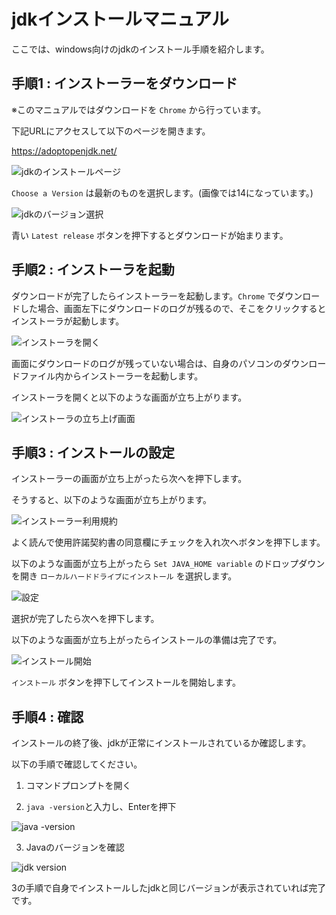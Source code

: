 # jdkインストールマニュアル

ここでは、windows向けのjdkのインストール手順を紹介します。

## 手順1 : インストーラーをダウンロード

※このマニュアルではダウンロードを `Chrome` から行っています。

下記URLにアクセスして以下のページを開きます。

https://adoptopenjdk.net/

![jdkのインストールページ](image/adopt_open_jdk_home.png)

`Choose a Version` は最新のものを選択します。(画像では14になっています。)

![jdkのバージョン選択](image/select_jdk_version.png)

青い `Latest release` ボタンを押下するとダウンロードが始まります。

## 手順2 : インストーラを起動

ダウンロードが完了したらインストーラーを起動します。`Chrome` でダウンロードした場合、画面左下にダウンロードのログが残るので、そこをクリックするとインストーラが起動します。

![インストーラを開く](image/open_installer.png)

画面にダウンロードのログが残っていない場合は、自身のパソコンのダウンロードファイル内からインストーラーを起動します。

インストーラを開くと以下のような画面が立ち上がります。

![インストーラの立ち上げ画面](image/installer1.png)

## 手順3 : インストールの設定

インストーラーの画面が立ち上がったら次へを押下します。

そうすると、以下のような画面が立ち上がります。

![インストーラー利用規約](image/check_the_check_box.png)

よく読んで使用許諾契約書の同意欄にチェックを入れ次へボタンを押下します。

以下のような画面が立ち上がったら `Set JAVA_HOME variable` のドロップダウンを開き `ローカルハードドライブにインストール` を選択します。

![設定](image/settings.png)

選択が完了したら次へを押下します。

以下のような画面が立ち上がったらインストールの準備は完了です。

![インストール開始](image/start_install.png)

`インストール` ボタンを押下してインストールを開始します。

## 手順4 : 確認

インストールの終了後、jdkが正常にインストールされているか確認します。

以下の手順で確認してください。

1. コマンドプロンプトを開く

2. `java -version`と入力し、Enterを押下

![java -version](image/input_java_version.png)

3. Javaのバージョンを確認

![jdk version](image/view_java_version.png)

3の手順で自身でインストールしたjdkと同じバージョンが表示されていれば完了です。
